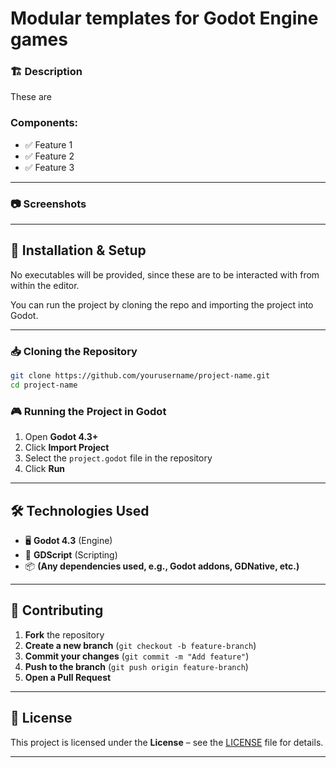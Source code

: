 # Modular templates for Godot Engine games

### 🏗️ Description  
These are

### Components:
- ✅ Feature 1  
- ✅ Feature 2  
- ✅ Feature 3  

---

### 📷 Screenshots  

---

## 🔧 Installation & Setup  
No executables will be provided, since these are to be interacted with from within the editor.

You can run the project by cloning the repo and importing the project into Godot.

---

### 📥 Cloning the Repository  
```sh
git clone https://github.com/yourusername/project-name.git
cd project-name
```

### 🎮 Running the Project in Godot  
1. Open **Godot 4.3+**  
2. Click **Import Project**  
3. Select the `project.godot` file in the repository  
4. Click **Run**  

---

## 🛠️ Technologies Used  
- 🖥️ **Godot 4.3** (Engine)  
- 🎨 **GDScript** (Scripting)  
- 📦 **(Any dependencies used, e.g., Godot addons, GDNative, etc.)**  

---

## 🤝 Contributing  
1. **Fork** the repository  
2. **Create a new branch** (`git checkout -b feature-branch`)  
3. **Commit your changes** (`git commit -m "Add feature"`)  
4. **Push to the branch** (`git push origin feature-branch`)  
5. **Open a Pull Request**  

---

## 📝 License  
This project is licensed under the **License** – see the [LICENSE](LICENSE) file for details.  

---
